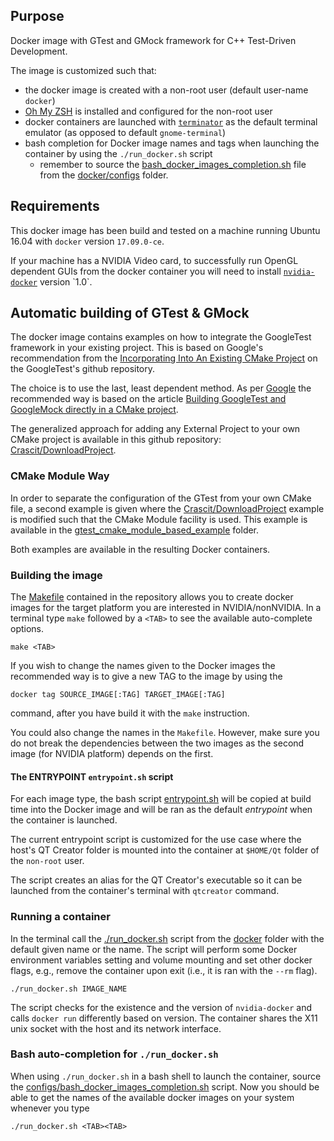 ## Purpose

Docker image with GTest and GMock framework for C++ Test-Driven Development.

The image is customized such that:
* the docker image is created with a non-root user (default user-name `docker`)
* [Oh My ZSH](http://ohmyz.sh/) is installed and configured for the non-root user
* docker containers are launched with [`terminator`](https://gnometerminator.blogspot.nl/p/introduction.html) as the default terminal emulator (as opposed to default `gnome-terminal`)
* bash completion for Docker image names and tags when launching the container by using the `./run_docker.sh` script
	* remember to source the [bash_docker_images_completion.sh](./docker/configs/bash_docker_images_completion.sh) file from the [docker/configs](./docker/configs) folder.

## Requirements

This docker image has been build and tested on a machine running Ubuntu 16.04 with `docker` version `17.09.0-ce`. 

If your machine has a NVIDIA Video card, to successfully run OpenGL dependent GUIs from the docker container you will need to install [`nvidia-docker`](https://github.com/NVIDIA/nvidia-docker/wiki/Installation-(version-1.0)) version `1.0`. 

## Automatic building of GTest & GMock

The docker image contains examples on how to integrate the GoogleTest framework in your existing project. This is based on Google's recommendation from the [Incorporating Into An Existing CMake Project](https://github.com/google/googletest/blob/master/googletest/README.md#incorporating-into-an-existing-cmake-project) on the GoogleTest's github repository. 

The choice is to use the last, least dependent method. As per [Google](https://github.com/google/googletest/blob/master/googletest/README.md#incorporating-into-an-existing-cmake-project) the recommended way is based on the article [Building GoogleTest and GoogleMock directly in a CMake project](https://crascit.com/2015/07/25/cmake-gtest/). 

The generalized approach for adding any External Project to your own CMake project is available in this github repository: [Crascit/DownloadProject](https://github.com/Crascit/DownloadProject).

### CMake Module Way

In order to separate the configuration of the GTest from your own CMake file, a second example is given where the [Crascit/DownloadProject](https://github.com/Crascit/DownloadProject) example is modified such that the CMake Module facility is used. This example is available in the [gtest_cmake_module_based_example](./gtest_cmake_module_based_example) folder.


Both examples are available in the resulting Docker containers.

### Building the image

The [Makefile](Makefile) contained in the repository allows you to create docker images for the target platform you are interested in NVIDIA/nonNVIDIA. In a terminal type `make` followed by a `<TAB>` to see the available auto-complete options. 
```
make <TAB>
```

If you wish to change the names given to the Docker images the recommended way is to give a new TAG to the image by using the 
```
docker tag SOURCE_IMAGE[:TAG] TARGET_IMAGE[:TAG]
```
command, after you have build it with the `make` instruction. 

You could also change the names in the `Makefile`. However, make sure you do not break the dependencies between the two images as the second image (for NVIDIA platform) depends on the first. 

#### The ENTRYPOINT `entrypoint.sh` script
For each image type, the bash script [entrypoint.sh](./entrypoint.sh) will be copied at build time into the Docker image and will be ran as the default _entrypoint_ when the container is launched. 

The current entrypoint script is customized for the use case where the host's QT Creator folder is mounted into the container at `$HOME/Qt` folder of the `non-root` user. 

The script creates an alias for the QT Creator's executable so it can be launched from the container's terminal with `qtcreator` command.

### Running a container

In the terminal call the [./run_docker.sh](./docker/run_docker.sh) script from the [docker](./docker) folder with the default given name or the name. The script will perform some Docker environment variables setting and volume mounting and set other docker flags, e.g., remove the container upon exit (i.e., it is ran with the `--rm` flag).

```
./run_docker.sh IMAGE_NAME
```

The script checks for the existence and the version of `nvidia-docker` and calls `docker run` differently based on version. The container shares the X11 unix socket with the host and its network interface.

### Bash auto-completion for `./run_docker.sh`

When using `./run_docker.sh` in a bash shell to launch the container, source the [configs/bash_docker_images_completion.sh](./docker/configs/bash_docker_images_completion.sh) script. Now you should be able to get the names of the available docker images on your system whenever you type 
```
./run_docker.sh <TAB><TAB>
```